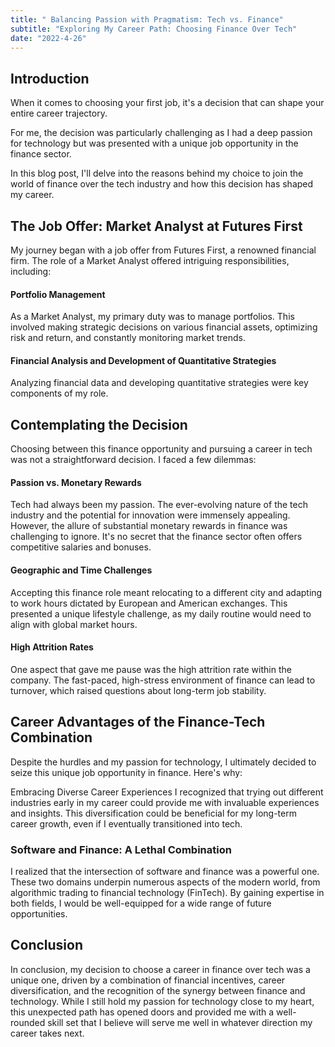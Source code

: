 ```yaml
---
title: " Balancing Passion with Pragmatism: Tech vs. Finance"
subtitle: "Exploring My Career Path: Choosing Finance Over Tech"
date: "2022-4-26"
---
```


## Introduction
When it comes to choosing your first job, it's a decision that can shape your entire career trajectory.

 For me, the decision was particularly challenging as I had a deep passion for technology but was presented with a unique job opportunity in the finance sector. 
 
 In this blog post, I'll delve into the reasons behind my choice to join the world of finance over the tech industry and how this decision has shaped my career.


## The Job Offer: Market Analyst at Futures First

My journey began with a job offer from Futures First, a renowned financial firm. The role of a Market Analyst offered intriguing responsibilities, including:

#### Portfolio Management
As a Market Analyst, my primary duty was to manage portfolios. This involved making strategic decisions on various financial assets, optimizing risk and return, and constantly monitoring market trends.
 

#### Financial Analysis and Development of Quantitative Strategies
Analyzing financial data and developing quantitative strategies were key components of my role. 

## Contemplating the Decision
Choosing between this finance opportunity and pursuing a career in tech was not a straightforward decision. I faced a few dilemmas:

#### Passion vs. Monetary Rewards
Tech had always been my passion. The ever-evolving nature of the tech industry and the potential for innovation were immensely appealing. However, the allure of substantial monetary rewards in finance was challenging to ignore. It's no secret that the finance sector often offers competitive salaries and bonuses.

#### Geographic and Time Challenges
Accepting this finance role meant relocating to a different city and adapting to work hours dictated by European and American exchanges. This presented a unique lifestyle challenge, as my daily routine would need to align with global market hours.

#### High Attrition Rates
One aspect that gave me pause was the high attrition rate within the company. The fast-paced, high-stress environment of finance can lead to turnover, which raised questions about long-term job stability.

## Career Advantages of the Finance-Tech Combination
Despite the hurdles and my passion for technology, I ultimately decided to seize this unique job opportunity in finance. Here's why:

Embracing Diverse Career Experiences
I recognized that trying out different industries early in my career could provide me with invaluable experiences and insights. This diversification could be beneficial for my long-term career growth, even if I eventually transitioned into tech.

### Software and Finance: A Lethal Combination
I realized that the intersection of software and finance was a powerful one. These two domains underpin numerous aspects of the modern world, from algorithmic trading to financial technology (FinTech). By gaining expertise in both fields, I would be well-equipped for a wide range of future opportunities.

## Conclusion
In conclusion, my decision to choose a career in finance over tech was a unique one, driven by a combination of financial incentives, career diversification, and the recognition of the synergy between finance and technology. While I still hold my passion for technology close to my heart, this unexpected path has opened doors and provided me with a well-rounded skill set that I believe will serve me well in whatever direction my career takes next.